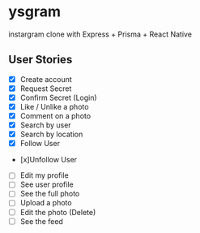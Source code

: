 # ysgram
instargram clone with Express + Prisma + React Native



## User Stories

- [x] Create account
- [x] Request Secret
- [x] Confirm Secret (Login)
- [x] Like / Unlike a photo
- [x] Comment on a photo
- [x] Search by user
- [x] Search by location
- [x] Follow User
- [x]Unfollow User
- [ ] Edit my profile
- [ ] See user profile
- [ ] See the full photo
- [ ] Upload a photo
- [ ] Edit the photo (Delete)
- [ ] See the feed